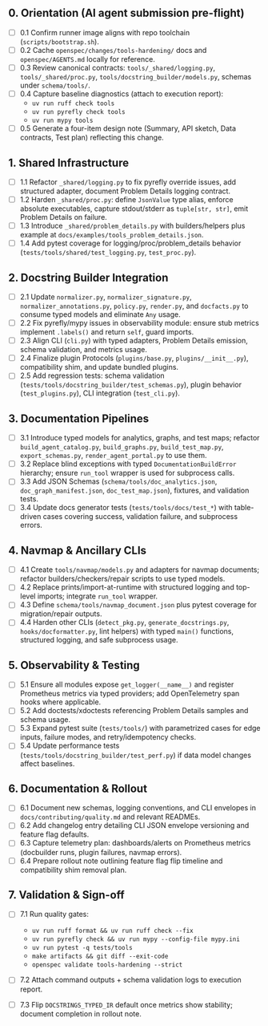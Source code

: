## 0. Orientation (AI agent submission pre-flight)
- [ ] 0.1 Confirm runner image aligns with repo toolchain (`scripts/bootstrap.sh`).
- [ ] 0.2 Cache `openspec/changes/tools-hardening/` docs and `openspec/AGENTS.md` locally for reference.
- [ ] 0.3 Review canonical contracts: `tools/_shared/logging.py`, `tools/_shared/proc.py`, `tools/docstring_builder/models.py`, schemas under `schema/tools/`.
- [ ] 0.4 Capture baseline diagnostics (attach to execution report):
  - `uv run ruff check tools`
  - `uv run pyrefly check tools`
  - `uv run mypy tools`
- [ ] 0.5 Generate a four-item design note (Summary, API sketch, Data contracts, Test plan) reflecting this change.

## 1. Shared Infrastructure
- [ ] 1.1 Refactor `_shared/logging.py` to fix pyrefly override issues, add structured adapter, document Problem Details logging contract.
- [ ] 1.2 Harden `_shared/proc.py`: define `JsonValue` type alias, enforce absolute executables, capture stdout/stderr as `tuple[str, str]`, emit Problem Details on failure.
- [ ] 1.3 Introduce `_shared/problem_details.py` with builders/helpers plus example at `docs/examples/tools_problem_details.json`.
- [ ] 1.4 Add pytest coverage for logging/proc/problem_details behavior (`tests/tools/shared/test_logging.py`, `test_proc.py`).

## 2. Docstring Builder Integration
- [ ] 2.1 Update `normalizer.py`, `normalizer_signature.py`, `normalizer_annotations.py`, `policy.py`, `render.py`, and `docfacts.py` to consume typed models and eliminate `Any` usage.
- [ ] 2.2 Fix pyrefly/mypy issues in observability module: ensure stub metrics implement `.labels()` and return `self`, guard imports.
- [ ] 2.3 Align CLI (`cli.py`) with typed adapters, Problem Details emission, schema validation, and metrics usage.
- [ ] 2.4 Finalize plugin Protocols (`plugins/base.py`, `plugins/__init__.py`), compatibility shim, and update bundled plugins.
- [ ] 2.5 Add regression tests: schema validation (`tests/tools/docstring_builder/test_schemas.py`), plugin behavior (`test_plugins.py`), CLI integration (`test_cli.py`).

## 3. Documentation Pipelines
- [ ] 3.1 Introduce typed models for analytics, graphs, and test maps; refactor `build_agent_catalog.py`, `build_graphs.py`, `build_test_map.py`, `export_schemas.py`, `render_agent_portal.py` to use them.
- [ ] 3.2 Replace blind exceptions with typed `DocumentationBuildError` hierarchy; ensure `run_tool` wrapper is used for subprocess calls.
- [ ] 3.3 Add JSON Schemas (`schema/tools/doc_analytics.json`, `doc_graph_manifest.json`, `doc_test_map.json`), fixtures, and validation tests.
- [ ] 3.4 Update docs generator tests (`tests/tools/docs/test_*`) with table-driven cases covering success, validation failure, and subprocess errors.

## 4. Navmap & Ancillary CLIs
- [ ] 4.1 Create `tools/navmap/models.py` and adapters for navmap documents; refactor builders/checkers/repair scripts to use typed models.
- [ ] 4.2 Replace prints/import-at-runtime with structured logging and top-level imports; integrate `run_tool` wrapper.
- [ ] 4.3 Define `schema/tools/navmap_document.json` plus pytest coverage for migration/repair outputs.
- [ ] 4.4 Harden other CLIs (`detect_pkg.py`, `generate_docstrings.py`, `hooks/docformatter.py`, lint helpers) with typed `main()` functions, structured logging, and safe subprocess usage.

## 5. Observability & Testing
- [ ] 5.1 Ensure all modules expose `get_logger(__name__)` and register Prometheus metrics via typed providers; add OpenTelemetry span hooks where applicable.
- [ ] 5.2 Add doctests/xdoctests referencing Problem Details samples and schema usage.
- [ ] 5.3 Expand pytest suite (`tests/tools/`) with parametrized cases for edge inputs, failure modes, and retry/idempotency checks.
- [ ] 5.4 Update performance tests (`tests/tools/docstring_builder/test_perf.py`) if data model changes affect baselines.

## 6. Documentation & Rollout
- [ ] 6.1 Document new schemas, logging conventions, and CLI envelopes in `docs/contributing/quality.md` and relevant READMEs.
- [ ] 6.2 Add changelog entry detailing CLI JSON envelope versioning and feature flag defaults.
- [ ] 6.3 Capture telemetry plan: dashboards/alerts on Prometheus metrics (docbuilder runs, plugin failures, navmap errors).
- [ ] 6.4 Prepare rollout note outlining feature flag flip timeline and compatibility shim removal plan.

## 7. Validation & Sign-off
- [ ] 7.1 Run quality gates:
  - `uv run ruff format && uv run ruff check --fix`
  - `uv run pyrefly check && uv run mypy --config-file mypy.ini`
  - `uv run pytest -q tests/tools`
  - `make artifacts && git diff --exit-code`
  - `openspec validate tools-hardening --strict`
- [ ] 7.2 Attach command outputs + schema validation logs to execution report.
- [ ] 7.3 Flip `DOCSTRINGS_TYPED_IR` default once metrics show stability; document completion in rollout note.

